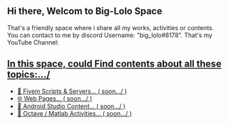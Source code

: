 ## Hi there, Welcom to Big-Lolo Space
That's a friendly space where i share all my works, activities or contents.
You can contact to me by discord Username: "big_lolo#8178".
That's my YouTube Channel: 
<div>
<a href="https://www.youtube.com/channel/UCzaRLs274I5YS64Euf5PPvA" >
</div>

## In this space, could Find contents about all these topics:.../
- 🐌 Fivem Scripts & Servers... ( soon.../ )
- 🌐 Web Pages... ( soon.../ )
- 🔽 Android Studio Content... ( soon.../ )
- 🧮 Octave / Matlab Activities... ( soon.../ )





<!--- 🔭 I’m currently working on ...
- 🌱 I’m currently learning ...
- 👯 I’m looking to collaborate on ...
- 🤔 I’m looking for help with ...
- 💬 Ask me about ...
- 📫 How to reach me: ...
- 😄 Pronouns: ...
- ⚡ Fun fact: ...  -->

